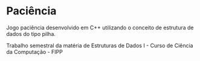 # Paciência

Jogo paciência desenvolvido em C++ utilizando o conceito de estrutura de dados do tipo pilha.

Trabalho semestral da matéria de Estruturas de Dados I - Curso de Ciência da Computação - FIPP